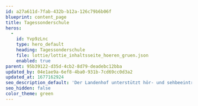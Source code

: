 ```yaml
---
id: a27a611d-7fab-432b-b12a-126c79b6b06f
blueprint: content_page
title: Tagessonderschule
heros:
  -
    id: Yvp9zLnc
    type: hero_default
    heading: Tagessonderschule
    file: lottie/lottie_inhaltsseite_hoeren_gruen.json
    enabled: true
parent: 95b39122-d35d-4cb2-8d79-deadebc12bba
updated_by: 04e1ae9a-6ef8-4ba0-931b-7cd69cc0d3a2
updated_at: 1677162924
seo_description_default: 'Der Landenhof unterstützt hör- und sehbeeinträchtigte Kinder & Jugendliche in ihrem selbstbestimmten Leben durch Förderung ihrer Fähigkeiten & Entwicklung'
seo_hidden: false
color_theme: green
---
```

